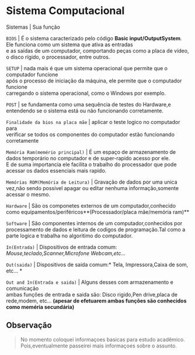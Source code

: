 # Sistema Computacional #


Sistemas  |  Sua função

`BIOS`  | É o sistema caracterizado pelo código **Basic input/OutputSystem**. 
Ele funciona como um sistema que ativa as entradas</br> e as saídas de um computador,
 comportando peças como a placa de vídeo, o disco rígido, o processador, entre outros.


`SETUP`  | nada mais é que um sistema operacional que permite que o computador funcione</br> após o processo de iniciação
 da máquina, ele permite que o computador funcione</br> carregando o sistema operacional, como o Windows por exemplo.

`POST`  | se fundamenta como uma sequência de testes do Hardware,e  
entendendo se o sistema está ou não funcionando corretamente.


`Finalidade da bios na placa mãe` | aplicar o teste logico no computador para</br>
verificar se todos os componentes do computador estão funcionando corretamente

`Memória Ram(memério principal)` |  É um espaço de armazenamento de dados temporário no
computador e de super-rapido acesso por ele.</br>E de suma importancia ele
facilita o trabalho do processador que pode acessar os dados essenciais mais
rapido.

`Memórias ROM(Memória de Leitura)` |  Gravação de dados por uma unica vez,não sendo 
possivel apagar ou editar nenhuma informação,somente acessar o mesmo.
 
`Hardware`  |  São os componetes externos de um computador,conhecido como equipamentos/periféricos**(Processador/placa mãe/memória ram)**
 
`Software` |  São componentes internos de um computador,conhecidos por</br> processamento de dados e leitura
de codigos de programação.Tal como a parte logica e trabalha no algoritimo do computador.

`In(Entrada)` |  Dispositivos de entrada comum: *Mouse,teclado,Scanner,Microfone Webcam,etc...*

`Out(saida)`  |  Dispositivos de saida comum:* Tela, Impressora,Caixa de som, etc... *

`Out and In(Entrada e saida)` |  Alguns desses com armazenamento e comunicação</br>
ambas funções de entrada e saida são: Disco rigido,Pen drive,placa de rede,modem, etc...
**(apesar de efetuarem ambas funções são conhecidos como meméria secundária)**


## Observação ##
>No momento coloquei informaçoes basicas para estudo 
>acadêmico. Pois,eventualmente passeirei mais informaçoes sobre o assunto.






